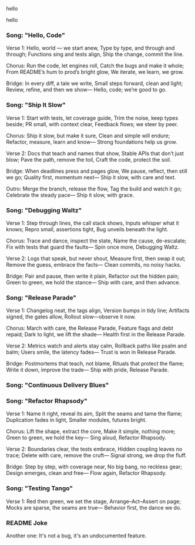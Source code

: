 
hello

hello

### Song: "Hello, Code"

Verse 1:
Hello, world — we start anew,
Type by type, and through and through;
Functions sing and tests align,
Ship the change, commit the line.

Chorus:
Run the code, let engines roll,
Catch the bugs and make it whole;
From README’s hum to prod’s bright glow,
We iterate, we learn, we grow.

Bridge:
In every diff, a tale we write,
Small steps forward, clean and light;
Review, refine, and then we show—
Hello, code; we’re good to go.


### Song: "Ship It Slow"

Verse 1:
Start with tests, let coverage guide,
Trim the noise, keep types beside;
PR small, with context clear,
Feedback flows; we steer by peer.

Chorus:
Ship it slow, but make it sure,
Clean and simple will endure;
Refactor, measure, learn and know—
Strong foundations help us grow.

Verse 2:
Docs that teach and names that show,
Stable APIs that don’t just blow;
Pave the path, remove the toil,
Craft the code, protect the soil.

Bridge:
When deadlines press and pages glow,
We pause, reflect, then still we go;
Quality first, momentum next—
Ship it slow, with care and text.

Outro:
Merge the branch, release the flow,
Tag the build and watch it go;
Celebrate the steady pace—
Ship it slow, with grace.


### Song: "Debugging Waltz"

Verse 1:
Step through lines, the call stack shows,
Inputs whisper what it knows;
Repro small, assertions tight,
Bug unveils beneath the light.

Chorus:
Trace and dance, inspect the state,
Name the cause, de-escalate;
Fix with tests that guard the faults—
Spin once more, Debugging Waltz.

Verse 2:
Logs that speak, but never shout,
Measure first, then swap it out;
Remove the guess, embrace the facts—
Clean commits, no noisy hacks.

Bridge:
Pair and pause, then write it plain,
Refactor out the hidden pain;
Green to green, we hold the stance—
Ship with care, and then advance.


### Song: "Release Parade"

Verse 1:
Changelog neat, the tags align,
Version bumps in tidy line;
Artifacts signed, the gates allow,
Rollout slow—observe it now.

Chorus:
March with care, the Release Parade,
Feature flags and debt repaid;
Dark to light, we lift the shade—
Health first in the Release Parade.

Verse 2:
Metrics watch and alerts stay calm,
Rollback paths like psalm and balm;
Users smile, the latency fades—
Trust is won in Release Parade.

Bridge:
Postmortems that teach, not blame,
Rituals that protect the flame;
Write it down, improve the trade—
Ship with pride, Release Parade.


### Song: "Continuous Delivery Blues"


### Song: "Refactor Rhapsody"

Verse 1:
Name it right, reveal its aim,
Split the seams and tame the flame;
Duplica­tion fades in light,
Smaller modules, futures bright.

Chorus:
Lift the shape, extract the core,
Make it simple, nothing more;
Green to green, we hold the key—
Sing aloud, Refactor Rhapsody.

Verse 2:
Boundaries clear, the tests embrace,
Hidden coupling leaves no trace;
Delete with care, remove the cruft—
Signal strong, we drop the fluff.

Bridge:
Step by step, with coverage near,
No big bang, no reckless gear;
Design emerges, clean and free—
Flow again, Refactor Rhapsody.


### Song: "Testing Tango"

Verse 1:
Red then green, we set the stage,
Arrange–Act–Assert on page;
Mocks are sparse, the seams are true—
Behavior first, the dance we do.

### README Joke

Another one:
It's not a bug, it's an undocumented feature.

